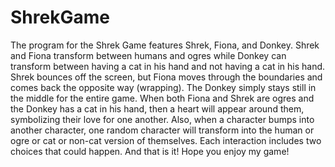 # ShrekGame

The program for the Shrek Game features Shrek, Fiona, and Donkey. Shrek and Fiona transform between humans and ogres while Donkey can transform between having a cat in his hand and not having a cat in his hand. 
Shrek bounces off the screen, but Fiona moves through the boundaries and comes back the opposite way (wrapping). The Donkey simply stays still in the middle for the entire game.
When both Fiona and Shrek are ogres and the Donkey has a cat in his hand, then a heart will appear around them, symbolizing their love for one another.
Also, when a character bumps into another character, one random character will transform into the human or ogre or cat or non-cat version of themselves. 
Each interaction includes two choices that could happen.
And that is it! Hope you enjoy my game!
